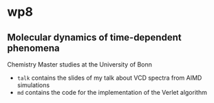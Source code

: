 # wp8 
## Molecular dynamics of time-dependent phenomena
Chemistry Master studies at the University of Bonn

* `talk` contains the slides of my talk about VCD spectra from AIMD simulations
* `md` contains the code for the implementation of the Verlet algorithm 
